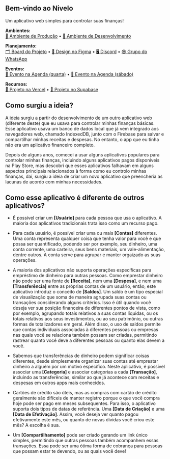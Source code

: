 ## Bem-vindo ao Nivelo

Um aplicativo web simples para controlar suas finanças!

**Ambientes:**  
[💎 Ambiente de Produção](https://plataforma-financas.vercel.app/) • [💎 Ambiente de Desenvolvimento](https://plataforma-financas-git-develop-hideaks-projects.vercel.app/)

**Planejamento:**  
[🗂️ Board do Projeto](https://github.com/users/hideak/projects/6) • [🎨 Design no Figma](https://www.figma.com/design/4nc2qqniDPn2xFfxvJB9UN/Plataforma-Finan%C3%A7as?node-id=0-1&t=RY7stQJ2JXufahSa-1) • [🖥️ Discord](https://discord.gg/faxS5h2zCR) • [😎 Grupo do WhatsApp](https://chat.whatsapp.com/Jg7RN7rsOjP2MUiyvEr86Y)

**Eventos:**  
[📅 Evento na Agenda (quarta)](https://calendar.google.com/calendar/event?action=TEMPLATE&tmeid=NDl2ZXBhNzNzZ2UzNGRpZXNiYjdwYmVzamxfMjAyNDEyMThUMjMzMDAwWiBhYTQ4NmRiZmFkMzQ3ZmVhNGJjMDE3NzJhMDM0ODVmNzIwMTVjYWU5NjkyZTg1ZmVmNzhjMTQyZWZjNWJjMGMyQGc&tmsrc=aa486dbfad347fea4bc01772a03485f72015cae9692e85fef78c142efc5bc0c2%40group.calendar.google.com&scp=ALL) • [📅 Evento na Agenda (sábado)](https://calendar.google.com/calendar/event?action=TEMPLATE&tmeid=N290bGpwOTk4cGMyMjEzcXA5ZzQydjduMzNfMjAyNDEyMjFUMTkzMDAwWiBhYTQ4NmRiZmFkMzQ3ZmVhNGJjMDE3NzJhMDM0ODVmNzIwMTVjYWU5NjkyZTg1ZmVmNzhjMTQyZWZjNWJjMGMyQGc&tmsrc=aa486dbfad347fea4bc01772a03485f72015cae9692e85fef78c142efc5bc0c2%40group.calendar.google.com&scp=ALL)

**Recursos:**  
[🔑 Projeto na Vercel](https://vercel.com/hideaks-projects/plataforma-financas) • [🔑 Projeto no Supabase](https://supabase.com/dashboard/project/mvsrkvgocwinxgfcbmus)

## Como surgiu a ideia?

A ideia surgiu a partir do desenvolvimento de um outro aplicativo web (diferente deste) que eu usava para controlar minhas finanças básicas. Esse aplicativo usava um banco de dados local que já vem integrado aos navegadores web, chamado IndexedDB, junto com o Firebase para salvar e compartilhar minhas receitas e despesas. No entanto, o app que eu tinha não era um aplicativo financeiro completo.

Depois de alguns anos, comecei a usar alguns aplicativos populares para controlar minhas finanças, incluindo alguns aplicativos pagos disponíveis na Play Store, mas descobri que esses aplicativos falhavam em alguns aspectos principais relacionados à forma como eu controlo minhas finanças, daí, surgiu a ideia de criar um novo aplicativo que preencheria as lacunas de acordo com minhas necessidades.

## Como esse aplicativo é diferente de outros aplicativos?

  * É possível criar um **[Usuário]** para cada pessoa que usa o aplicativo. A maioria dos aplicativos tradicionais trata isso como um recurso pago.

  * Para cada usuário, é possível criar uma ou mais **[Contas]** diferentes. Uma conta representa qualquer coisa que tenha valor para você e que possa ser quantificado, podendo ser por exemplo, seu dinheiro, uma conta corrente, uma carteira, seus bens materiais, um vale-alimentação, dentre outros. A conta serve para agrupar e manter orgaizado as suas operações.

  * A maioria dos aplicativos não suporta operações específicas para empréstimo de dinheiro para outras pessoas. Como emprestar dinheiro não pode ser uma fonte de **[Receita]**, nem uma **[Despesa]**, e nem uma **[Transferência]** entre as próprias contas de um usuário, então, este aplicativo introduz o conceito de **[Saldos]**. Um saldo é um tipo especial de visualização que soma de maneira agrupada suas contas ou transações considerando alguns critérios. Isso é útil quando você deseja ver sua posição financeira de diferentes pontos de vista, como por exemplo, agrupando totais relativos a suas contas líquidas, ou os totais relativos aos seus investimentos, ou ao seu patrimônio, ou outras formas de totalizadores em geral. Além disso, o uso de saldos permite que contas individuais associadas à diferentes pessoas ou empresas nas quais você se relaciona também possam ser criadas, permitindo rastrear quanto você deve a diferentes pessoas ou quanto elas devem a você.

  * Sabemos que transferências de dinheiro podem significar coisas diferentes, desde simplesmente organizar suas contas até emprestar dinheiro a alguém por um motivo específico. Neste aplicativo, é possível associar uma **[Categoria]** e associar categorias a cada **[Transação]**, incluindo as transferências, similar ao que já acontece com receitas e despesas em outros apps mais conhecidos.

  * Cartões de crédito são úteis, mas as compras com cartão de crédito geralmente são difíceis de manter registro porque o que você compra hoje pode ser pago em meses subsequentes. Para isso, o aplicativo suporta dois tipos de datas de referência. Uma **[Data de Criação]** e uma **[Data de Efetivação]**. Assim, você deseja ver quanto pagou efetivamente este mês, ou quanto de novas dívidas você criou este mês? A escolha é sua.

  * Um **[Compartilhamento]** pode ser criado gerando um link único simples, permitindo que outras pessoas também acompanhem essas transações. Essa pode ser uma ótima forma de cobrança para pessoas que possam estar te devendo, ou as quais você deve!
